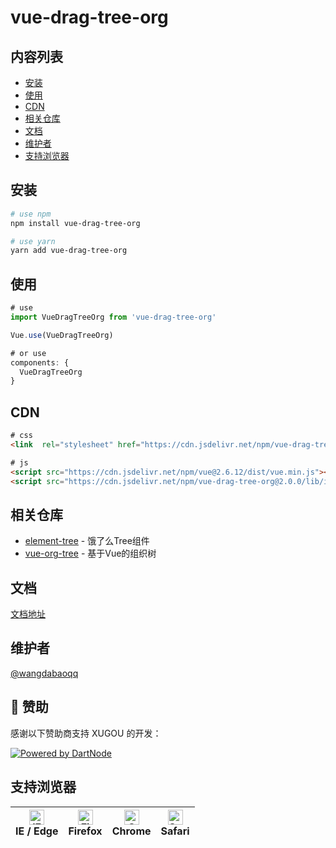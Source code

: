 # vue-drag-tree-org

## 内容列表
- [安装](#安装)
- [使用](#使用)
- [CDN](#CDN)
- [相关仓库](#相关仓库)
- [文档](#文档)
- [维护者](#维护者)
- [支持浏览器](#支持浏览器)
## 安装
```bash
# use npm
npm install vue-drag-tree-org

# use yarn
yarn add vue-drag-tree-org
```
## 使用
```js
# use
import VueDragTreeOrg from 'vue-drag-tree-org'

Vue.use(VueDragTreeOrg)

# or use
components: {
  VueDragTreeOrg
}
```
## CDN
```html
# css
<link  rel="stylesheet" href="https://cdn.jsdelivr.net/npm/vue-drag-tree-org@2.0.0/lib/theme/index.css">

# js
<script src="https://cdn.jsdelivr.net/npm/vue@2.6.12/dist/vue.min.js"></script>
<script src="https://cdn.jsdelivr.net/npm/vue-drag-tree-org@2.0.0/lib/index.umd.js"></script>
```

## 相关仓库
- [element-tree](https://github.com/ElemeFE/element/tree/dev/packages/tree) - 饿了么Tree组件
- [vue-org-tree](https://github.com/hukaibaihu/vue-org-tree) - 基于Vue的组织树

## 文档
[文档地址](https://wangdabao-doc.js.org/views/1.x/)

## 维护者

[@wangdabaoqq](https://github.com/wangdabaoqq)

## 🏢 赞助

感谢以下赞助商支持 XUGOU 的开发：

[![Powered by DartNode](https://dartnode.com/branding/DN-Open-Source-sm.png)](https://dartnode.com "Powered by DartNode - Free VPS for Open Source")
## 支持浏览器


| [<img src="https://raw.githubusercontent.com/alrra/browser-logos/master/src/edge/edge_48x48.png" alt="IE / Edge" width="24px" height="24px" />](http://godban.github.io/browsers-support-badges/)<br/>IE / Edge | [<img src="https://raw.githubusercontent.com/alrra/browser-logos/master/src/firefox/firefox_48x48.png" alt="Firefox" width="24px" height="24px" />](http://godban.github.io/browsers-support-badges/)<br/>Firefox | [<img src="https://raw.githubusercontent.com/alrra/browser-logos/master/src/chrome/chrome_48x48.png" alt="Chrome" width="24px" height="24px" />](http://godban.github.io/browsers-support-badges/)<br/>Chrome | [<img src="https://raw.githubusercontent.com/alrra/browser-logos/master/src/safari/safari_48x48.png" alt="Safari" width="24px" height="24px" />](http://godban.github.io/browsers-support-badges/)<br/>Safari |
| --------- | --------- | --------- | --------- |
